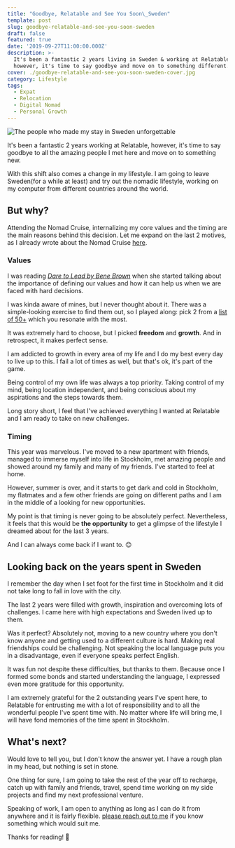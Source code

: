 ```yaml
---
title: "Goodbye, Relatable and See You Soon\_Sweden"
template: post
slug: goodbye-relatable-and-see-you-soon-sweden
draft: false
featured: true
date: '2019-09-27T11:00:00.000Z'
description: >-
  It's been a fantastic 2 years living in Sweden & working at Relatable,
  however, it's time to say goodbye and move on to something different.
cover: ./goodbye-relatable-and-see-you-soon-sweden-cover.jpg
category: Lifestyle
tags:
  - Expat
  - Relocation
  - Digital Nomad
  - Personal Growth
---
```

![The people who made my stay in Sweden unforgettable](/goodbye-relatable-and-see-you-soon-sweden-cover.jpg)

It's been a fantastic 2 years working at Relatable, however, it's time to say goodbye to all the amazing people I met here and move on to something new.

With this shift also comes a change in my lifestyle. I am going to leave Sweden(for a while at least) and try out the nomadic lifestyle, working on my computer from different countries around the world.

## But why?

Attending the Nomad Cruise, internalizing my core values and the timing are the main reasons behind this decision. Let me expand on the last 2 motives, as I already wrote about the Nomad Cruise [here](https://bit.ly/2mhQjll).

### Values

I was reading [_Dare to Lead by Bene Brown_](https://bit.ly/2mDaTwC) when she started talking about the importance of defining our values and how it can help us when we are faced with hard decisions.

I was kinda aware of mines, but I never thought about it. There was a simple-looking exercise to find them out, so I played along: pick 2 from a [list of 50+](https://bit.ly/2mMcYqp) which you resonate with the most.

It was extremely hard to choose, but I picked **freedom** and **growth**. And in retrospect, it makes perfect sense.

I am addicted to growth in every area of my life and I do my best every day to live up to this. I fail a lot of times as well, but that's ok, it's part of the game.

Being control of my own life was always a top priority. Taking control of my mind, being location independent, and being conscious about my aspirations and the steps towards them.

Long story short, I feel that I've achieved everything I wanted at Relatable and I am ready to take on new challenges.

### Timing

This year was marvelous. I've moved to a new apartment with friends, managed to immerse myself into life in Stockholm, met amazing people and showed around my family and many of my friends. I've started to feel at home.

However, summer is over, and it starts to get dark and cold in Stockholm, my flatmates and a few other friends are going on different paths and I am in the middle of a looking for new opportunities.

My point is that timing is never going to be absolutely perfect. Nevertheless, it feels that this would be **the opportunity** to get a glimpse of the lifestyle I dreamed about for the last 3 years.

And I can always come back if I want to. 😊

## Looking back on the years spent in Sweden

I remember the day when I set foot for the first time in Stockholm and it did not take long to fall in love with the city.

The last 2 years were filled with growth, inspiration and overcoming lots of challenges. I came here with high expectations and Sweden lived up to them.

Was it perfect? Absolutely not, moving to a new country where you don't know anyone and getting used to a different culture is hard. Making real friendships could be challenging. Not speaking the local language puts you in a disadvantage, even if everyone speaks perfect English.

It was fun not despite these difficulties, but thanks to them. Because once I formed some bonds and started understanding the language, I expressed even more gratitude for this opportunity.

I am extremely grateful for the 2 outstanding years I've spent here, to Relatable for entrusting me with a lot of responsibility and to all the wonderful people I've spent time with. No matter where life will bring me, I will have fond memories of the time spent in Stockholm.

## What's next?

Would love to tell you, but I don't know the answer yet. I have a rough plan in my head, but nothing is set in stone.

One thing for sure, I am going to take the rest of the year off to recharge, catch up with family and friends, travel, spend time working on my side projects and find my next professional venture.

Speaking of work, I am open to anything as long as I can do it from anywhere and it is fairly flexible. [please reach out to me](https://bit.ly/2lB6Tg8) if you know something which would suit me.

Thanks for reading! 🙏
